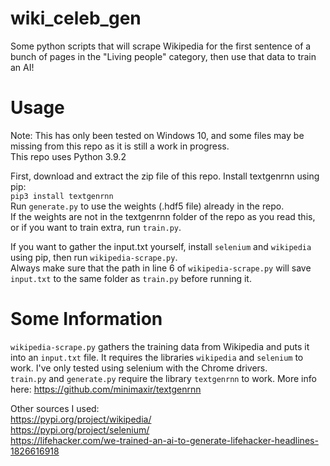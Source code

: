 # wiki_celeb_gen
Some python scripts that will scrape Wikipedia for the first sentence of a bunch of pages in the "Living people" category, then use that data to train an AI!
# Usage
Note: This has only been tested on Windows 10, and some files may be missing from this repo as it is still a work in progress.  
This repo uses Python 3.9.2

First, download and extract the zip file of this repo. Install textgenrnn using pip:    
`pip3 install textgenrnn`  
Run `generate.py` to use the weights (.hdf5 file) already in the repo.  
If the weights are not in the textgenrnn folder of the repo as you read this, or if you want to train extra, run `train.py`.  

If you want to gather the input.txt yourself, install `selenium` and `wikipedia` using pip, then run `wikipedia-scrape.py`.  
Always make sure that the path in line 6 of `wikipedia-scrape.py` will save `input.txt` to the same folder as `train.py` before running it.

# Some Information
`wikipedia-scrape.py` gathers the training data from Wikipedia and puts it into an `input.txt` file. It requires the libraries `wikipedia` and `selenium` to work.
I've only tested using selenium with the Chrome drivers.  
`train.py` and `generate.py` require the library `textgenrnn` to work. More info here: https://github.com/minimaxir/textgenrnn  
  
Other sources I used:  
https://pypi.org/project/wikipedia/    
https://pypi.org/project/selenium/  
https://lifehacker.com/we-trained-an-ai-to-generate-lifehacker-headlines-1826616918
